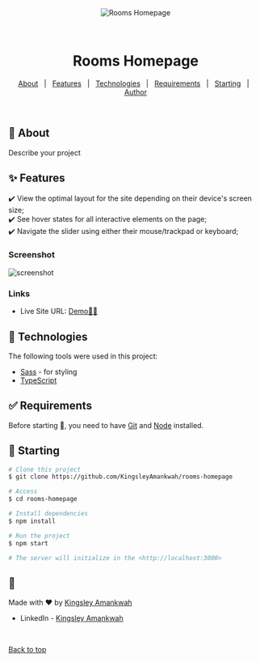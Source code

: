 <div align="center" id="top"> 
  <img src="./.github/app.gif" alt="Rooms Homepage" />

&#xa0;

  <!-- <a href="https://roomshomepage.netlify.app">Demo</a> -->
</div>

<h1 align="center">Rooms Homepage</h1>

<p align="center">
  <a href="#dart-about">About</a> &#xa0; | &#xa0; 
  <a href="#sparkles-features">Features</a> &#xa0; | &#xa0;
  <a href="#rocket-technologies">Technologies</a> &#xa0; | &#xa0;
  <a href="#white_check_mark-requirements">Requirements</a> &#xa0; | &#xa0;
  <a href="#checkered_flag-starting">Starting</a> &#xa0; | &#xa0;
  <a href="https://github.com/{{YOUR_GITHUB_USERNAME}}" target="_blank">Author</a>
</p>

<br>

## :dart: About

Describe your project

## :sparkles: Features

:heavy_check_mark: View the optimal layout for the site depending on their device's screen size;\
:heavy_check_mark: See hover states for all interactive elements on the page;\
:heavy_check_mark: Navigate the slider using either their mouse/trackpad or keyboard;

### Screenshot

![screenshot](https://github.com/KingsleyAmankwah/rooms-homepage/assets/64941442/1a8fb140-09df-45b7-b229-a52911bc7518)

### Links

- Live Site URL: [Demo🚀🔥](https://rooms-homepage-two.vercel.app/)

## :rocket: Technologies

The following tools were used in this project:

- [Sass](https://sass-lang.com/) - for styling
- [TypeScript](https://www.typescriptlang.org/)

## :white_check_mark: Requirements

Before starting :checkered_flag:, you need to have [Git](https://git-scm.com) and [Node](https://nodejs.org/en/) installed.

## :checkered_flag: Starting

```bash
# Clone this project
$ git clone https://github.com/KingsleyAmankwah/rooms-homepage

# Access
$ cd rooms-homepage

# Install dependencies
$ npm install

# Run the project
$ npm start

# The server will initialize in the <http://localhost:3000>
```

## :memo:

Made with :heart: by <a href="https://github.com/KingsleyAmankwah" target="_blank">Kingsley Amankwah</a>

- LinkedIn - [Kingsley Amankwah](https://www.linkedin.com/in/kingsleyamankwah/)

&#xa0;

<a href="#top">Back to top</a>
